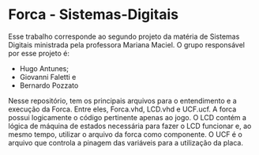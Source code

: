 # Forca - Sistemas-Digitais

Esse trabalho corresponde ao segundo projeto da matéria de Sistemas Digitais ministrada pela professora Mariana Maciel.
O grupo responsável por esse projeto é:
- Hugo Antunes;
- Giovanni Faletti e
- Bernardo Pozzato

Nesse repositório, tem os principais arquivos para o entendimento e a execução da Forca. Entre eles, Forca.vhd, LCD.vhd e UCF.ucf.
A forca possui logicamente o código pertinente apenas ao jogo. 
O LCD contém a lógica de máquina de estados necessária para fazer o LCD funcionar e, ao mesmo tempo, utilizar o arquivo da forca como componente.
O UCF é o arquivo que controla a pinagem das variáveis para a utilização da placa.
